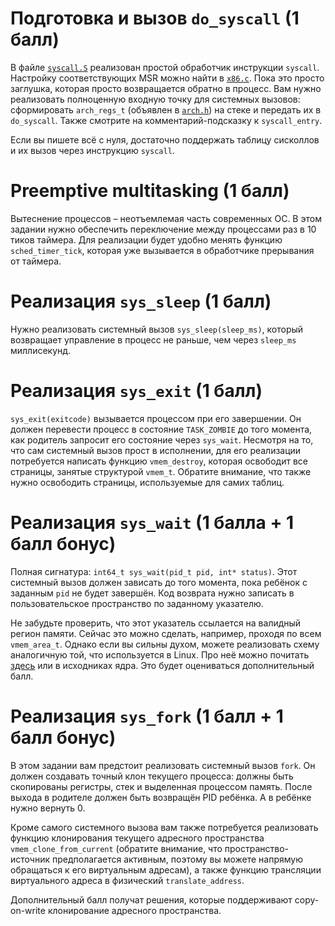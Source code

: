 # Подготовка и вызов `do_syscall` (1 балл)

В файле [`syscall.S`](arch/x86/syscall.S) реализован простой обработчик инструкции `syscall`. Настройку соответствующих MSR можно найти в [`x86.c`](arch/x86/x86.c). Пока это просто заглушка, которая просто возвращается обратно в процесс. Вам нужно реализовать полноценную входную точку для системных вызовов: сформировать `arch_regs_t` (объявлен в [`arch.h`](arch/x86/arch.h)) на стеке и передать их в `do_syscall`. Также смотрите на комментарий-подсказку к `syscall_entry`.

Если вы пишете всё с нуля, достаточно поддержать таблицу сисколлов и их вызов через инструкцию `syscall`.

# Preemptive multitasking (1 балл)
Вытеснение процессов – неотъемлемая часть современных ОС. В этом задании нужно обеспечить переключение между процессами раз в 10 тиков таймера. Для реализации будет удобно менять функцию `sched_timer_tick`, которая уже вызывается в обработчике прерывания от таймера.

# Реализация `sys_sleep` (1 балл)
Нужно реализовать системный вызов `sys_sleep(sleep_ms)`, который возвращает управление в процесс не раньше, чем через `sleep_ms` миллисекунд.

# Реализация `sys_exit` (1 балл)
`sys_exit(exitcode)` вызывается процессом при его завершении. Он должен перевести процесс в состояние `TASK_ZOMBIE` до того момента, как родитель запросит его состояние через `sys_wait`.
Несмотря на то, что сам системный вызов прост в исполнении, для его реализации потребуется написать функцию `vmem_destroy`, которая освободит все страницы, занятые структурой `vmem_t`. Обратите внимание, что также нужно освободить страницы, используемые для самих таблиц.

# Реализация `sys_wait` (1 балла + 1 балл бонус)
Полная сигнатура: `int64_t sys_wait(pid_t pid, int* status)`. Этот системный вызов должен зависать до того момента, пока ребёнок с заданным `pid` не будет завершён. Код возврата нужно записать в пользовательское пространство по заданному указателю.

Не забудьте проверить, что этот указатель ссылается на валидный регион памяти. Сейчас это можно сделать, например, проходя по всем `vmem_area_t`. Однако если вы сильны духом, можете реализовать схему аналогичную той, что используется в Linux. Про неё можно почитать [здесь](https://t.me/carzil_channel/65) или в исходниках ядра. Это будет оцениваться дополнительный балл.

# Реализация `sys_fork` (1 балл + 1 балл бонус)
В этом задании вам предстоит реализовать системный вызов `fork`. Он должен создавать точный клон текущего процесса: должны быть скопированы регистры, стек и выделенная процессом память. После выхода в родителе должен быть возвращён PID ребёнка. А в ребёнке нужно вернуть 0.

Кроме самого системного вызова вам также потребуется реализовать функцию клонирования текущего адресного пространства `vmem_clone_from_current` (обратите внимание, что пространство-источник предполагается активным, поэтому вы можете напрямую обращаться к его виртуальным адресам), а также функцию трансляции виртуального адреса в физический `translate_address`.

Дополнительный балл получат решения, которые поддерживают copy-on-write клонирование адресного пространства.
